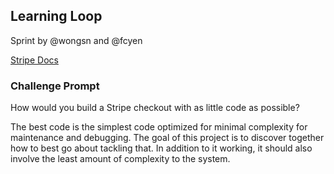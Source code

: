 ## Learning Loop

Sprint by @wongsn and @fcyen

[Stripe Docs](https://stripe.com/docs/checkout/quickstart?client=next)

### Challenge Prompt

How would you build a Stripe checkout with as little code as possible?

The best code is the simplest code optimized for minimal complexity for maintenance and debugging. The goal of this project is to discover together how to best go about tackling that. In addition to it working, it should also involve the least amount of complexity to the system.
